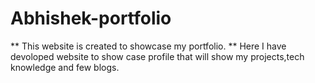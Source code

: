 # Abhishek-portfolio
** This website is created to showcase my portfolio. **
Here I have devoloped website to show case profile that will show my projects,tech knowledge and few blogs.


